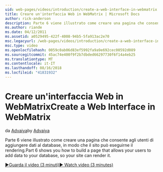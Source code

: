 ```yaml
---
uid: web-pages/videos/introduction/create-a-web-interface-in-webmatrix
title: Creare un'interfaccia Web in WebMatrix | Microsoft Docs
author: rick-anderson
description: Parte 6 viene illustrato come creare una pagina che consente agli utenti di aggiungere dati al database, in modo che il sito può eseguirne il rendering.
ms.author: riande
ms.date: 04/12/2011
ms.assetid: a0529495-422f-4008-94b5-5fa913ac2e70
msc.legacyurl: /web-pages/videos/introduction/create-a-web-interface-in-webmatrix
msc.type: video
ms.openlocfilehash: 0059c0ab06d83ef5992fa9a9e692cec00592d089
ms.sourcegitcommit: 45ac74e400f9f2b7dbded66297730f6f14a4eb25
ms.translationtype: MT
ms.contentlocale: it-IT
ms.lasthandoff: 08/16/2018
ms.locfileid: "41831932"
---
```

<a name="create-a-web-interface-in-webmatrix"></a><span data-ttu-id="f1711-103">Creare un'interfaccia Web in WebMatrix</span><span class="sxs-lookup"><span data-stu-id="f1711-103">Create a Web Interface in WebMatrix</span></span>
====================
<span data-ttu-id="f1711-104">da [Advaiya](https://twitter.com/Advaiyasolns)</span><span class="sxs-lookup"><span data-stu-id="f1711-104">by [Advaiya](https://twitter.com/Advaiyasolns)</span></span>

<span data-ttu-id="f1711-105">Parte 6 viene illustrato come creare una pagina che consente agli utenti di aggiungere dati al database, in modo che il sito può eseguirne il rendering.</span><span class="sxs-lookup"><span data-stu-id="f1711-105">Part 6 shows you how to build a page that allows your users to add data to your database, so your site can render it.</span></span>

[<span data-ttu-id="f1711-106">&#9654;Guarda il video (3 minuti)</span><span class="sxs-lookup"><span data-stu-id="f1711-106">&#9654; Watch video (3 minutes)</span></span>](https://channel9.msdn.com/Blogs/ASP-NET-Site-Videos/create-a-web-interface-in-webmatrix)
